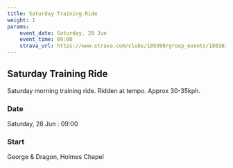 ```yaml
---
title: Saturday Training Ride
weight: 1
params:
    event_date: Saturday, 28 Jun
    event_time: 09:00
    strava_url: https://www.strava.com/clubs/189380/group_events/1801637
---
```


## Saturday Training Ride 

Saturday morning training ride. Ridden at tempo. Approx 30-35kph.

### Date

Saturday, 28 Jun : 09:00

### Start

George &amp; Dragon, Holmes Chapel


